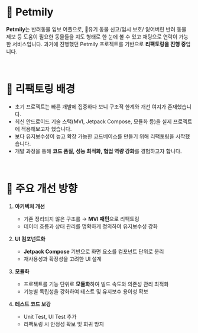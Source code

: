 # 🐾 Petmily

**Petmily**는 반려동물 임보 어플으로, 🐶유기 동물 신고/임시 보호/ 잃어버린 반려 동물 제보 등 도움이 필요한 동물들을 지도 형태로 한 눈에 볼 수 있고 채팅으로 연락이 가능한 서비스입니다.
과거에 진행했던 Petmily 프로젝트를 기반으로 **리팩토링을 진행 중**입니다.  

<br>

# 🔎 리팩토링 배경
- 초기 프로젝트는 빠른 개발에 집중하다 보니 구조적 한계와 개선 여지가 존재했습니다.  
- 최신 안드로이드 기술 스택(MVI, Jetpack Compose, 모듈화 등)을 실제 프로젝트에 적용해보고자 했습니다.  
- 보다 유지보수성이 높고 확장 가능한 코드베이스를 만들기 위해 리팩토링을 시작했습니다.  
- 개발 과정을 통해 **코드 품질, 성능 최적화, 협업 역량 강화**를 경험하고자 합니다.  

<br>

# 🎯 주요 개선 방향

1. **아키텍처 개선**  
   - 기존 정리되지 않은 구조를 → **MVI 패턴**으로 리팩토링  
   - 데이터 흐름과 상태 관리를 명확하게 정의하여 유지보수성 강화  

2. **UI 컴포넌트화**  
   - **Jetpack Compose** 기반으로 화면 요소를 컴포넌트 단위로 분리  
   - 재사용성과 확장성을 고려한 UI 설계  

3. **모듈화**  
   - 프로젝트를 기능 단위로 **모듈화**하여 빌드 속도와 의존성 관리 최적화  
   - 기능별 독립성을 강화하여 테스트 및 유지보수 용이성 확보  

4. **테스트 코드 보강**  
   - Unit Test, UI Test 추가  
   - 리팩토링 시 안정성 확보 및 회귀 방지  
